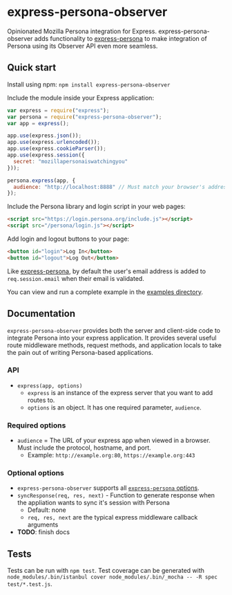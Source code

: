 express-persona-observer
========================

Opinionated Mozilla Persona integration for Express. express-persona-observer adds functionality
to [express-persona][] to make integration of Persona using its Observer API even more seamless.

[express-persona]: https://github.com/jbuck/express-persona.git

## Quick start
Install using npm: `npm install express-persona-observer`

Include the module inside your Express application:

```javascript
var express = require("express");
var persona = require("express-persona-observer");
var app = express();

app.use(express.json());
app.use(express.urlencoded());
app.use(express.cookieParser());
app.use(express.session({
  secret: "mozillapersonaiswatchingyou"
}));

persona.express(app, {
  audience: "http://localhost:8888" // Must match your browser's address bar
});
```

Include the Persona library and login script in your web pages:

```html
<script src="https://login.persona.org/include.js"></script>
<script src="/persona/login.js"></script>
```

Add login and logout buttons to your page:

```html
<button id="login">Log In</button>
<button id="logout">Log Out</button>
```

Like [express-persona], by default the user's email address is added to `req.session.email`
when their email is validated.

You can view and run a complete example in the [examples directory](#).

## Documentation

`express-persona-observer` provides both the server and client-side code to integrate Persona
into your express application. It provides several useful route middleware methods, request
methods, and application locals to take the pain out of writing Persona-based applications.

### API

* `express(app, options)`
  * `express` is an instance of the express server that you want to add routes to.
  * `options` is an object. It has one required parameter, `audience`.

### Required options

* `audience` = The URL of your express app when viewed in a browser. Must include the protocol, hostname, and port.
  * Example: `http://example.org:80`, `https://example.org:443`

### Optional options

* `express-persona-observer` supports all [`express-persona` options](https://github.com/jbuck/express-persona/tree/v0.1.0#optional-options).
* `syncResponse(req, res, next)` - Function to generate response when the appliation wants to sync it's session with Persona
  * Default: none
  * `req, res, next` are the typical express middleware callback arguments
* **TODO**: finish docs

## Tests

Tests can be run with `npm test`. Test coverage can be generated with `node_modules/.bin/istanbul cover node_modules/.bin/_mocha -- -R spec test/*.test.js`.
